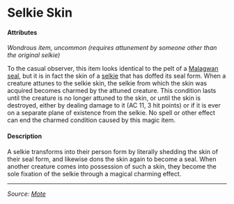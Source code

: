 # Selkie Skin

#### Attributes

_Wondrous item, uncommon (requires attunement by someone other than the original selkie)_

To the casual observer, this item looks identical to the pelt of a [Malagwan seal](https://github.com/mpanighetti/dnd5e-mote/blob/main/bestiary/malagwan-seal), but it is in fact the skin of a [selkie](https://github.com/mpanighetti/dnd5e-mote/blob/main/species/selkie) that has doffed its seal form. When a creature attunes to the selkie skin, the selkie from which the skin was acquired becomes charmed by the attuned creature. This condition lasts until the creature is no longer attuned to the skin, or until the skin is destroyed, either by dealing damage to it (AC 11, 3 hit points) or if it is ever on a separate plane of existence from the selkie. No spell or other effect can end the charmed condition caused by this magic item.

#### Description

A selkie transforms into their person form by literally shedding the skin of their seal form, and likewise dons the skin again to become a seal. When another creature comes into possession of such a skin, they become the sole fixation of the selkie through a magical charming effect.

---

_Source: [Mote](https://github.com/mpanighetti/dnd5e-mote)_
